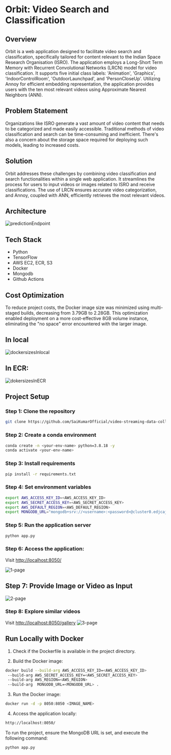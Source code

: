 # Orbit: Video Search and Classification

## Overview

Orbit is a web application designed to facilitate video search and classification, specifically tailored for content relevant to the Indian Space Research Organisation (ISRO). The application employs a Long-Short Term Memory with Recurrent Convolutional Networks (LRCN) model for video classification. It supports five initial class labels: 'Animation', 'Graphics', 'IndoorControlRoom', 'OutdoorLaunchpad', and 'PersonCloseUp'. Utilizing Annoy for efficient embedding representation, the application provides users with the ten most relevant videos using Approximate Nearest Neighbors (ANN).

## Problem Statement

Organizations like ISRO generate a vast amount of video content that needs to be categorized and made easily accessible. Traditional methods of video classification and search can be time-consuming and inefficient. There's also a concern about the storage space required for deploying such models, leading to increased costs.

## Solution

Orbit addresses these challenges by combining video classification and search functionalities within a single web application. It streamlines the process for users to input videos or images related to ISRO and receive classifications. The use of LRCN ensures accurate video categorization, and Annoy, coupled with ANN, efficiently retrieves the most relevant videos.

## Architecture
![predictionEndpoint](https://github.com/SaiKumarOfficial/video-search-and-prediction-endpoint/assets/95096218/1de8e202-b8a2-4bfa-9ba3-ae0e07efd5e3)

## Tech Stack

- Python
- TensorFlow
- AWS EC2, ECR, S3
- Docker
- Mongodb
- Github Actions


## Cost Optimization

To reduce project costs, the Docker image size was minimized using multi-staged builds, decreasing from 3.79GB to 2.28GB. This optimization enabled deployment on a more cost-effective 8GB volume instance, eliminating the "no space" error encountered with the larger image.
## In local
![dockersizesInlocal](https://github.com/SaiKumarOfficial/video-streaming-data-collection/assets/95096218/a919ce03-ea13-4927-991d-afa64cb1e419)

## In ECR:
![dokersizesInECR](https://github.com/SaiKumarOfficial/video-streaming-data-collection/assets/95096218/45d0b233-5400-43b7-ac8f-151fb4e266b8)


## Project Setup

### Step 1: Clone the repository

```bash
git clone https://github.com/SaiKumarOfficial/video-streaming-data-collection.git
```

### Step 2: Create a conda environment

```bash
conda create -n <your-env-name> python=3.8.18 -y
conda activate <your-env-name>
```

### Step 3: Install requirements

```bash
pip install -r requirements.txt
```

### Step 4: Set environment variables

```bash
export AWS_ACCESS_KEY_ID=<AWS_ACCESS_KEY_ID>
export AWS_SECRET_ACCESS_KEY=<AWS_SECRET_ACCESS_KEY>
export AWS_DEFAULT_REGION=<AWS_DEFAULT_REGION>
export MONGODB_URL="mongodb+srv://<username>:<password>@cluster0.edjcajk.mongodb.net/?retryWrites=true&w=majority"
```

### Step 5: Run the application server

```bash
python app.py
```

### Step 6:  Access the application:

Visit [http://localhost:8050/](http://localhost:8050/)

![1-page](https://github.com/SaiKumarOfficial/video-streaming-data-collection/assets/95096218/c1140fdd-c897-4c57-bec7-9f2aee87414a)

## Step 7: Provide Image or Video as Input
![2-page](https://github.com/SaiKumarOfficial/video-streaming-data-collection/assets/95096218/bb41ef9f-826e-494c-9431-d0fbaa3e02e0)

### Step 8: Explore similar videos

Visit [http://localhost:8050/gallery](http://localhost:8050/gallery)
![3-page](https://github.com/SaiKumarOfficial/video-streaming-data-collection/assets/95096218/d138be30-480f-49f0-a064-824ca4f83964)



## Run Locally with Docker

1. Check if the Dockerfile is available in the project directory.

2. Build the Docker image:

```bash
docker build --build-arg AWS_ACCESS_KEY_ID=<AWS_ACCESS_KEY_ID>
 --build-arg AWS_SECRET_ACCESS_KEY=<AWS_SECRET_ACCESS_KEY> 
 --build-arg AWS_REGION=<AWS_REGION> 
 --build-arg  MONGODB_URL=<MONGODB_URL> .
```

3. Run the Docker image:

```bash
docker run -d -p 8050:8050 <IMAGE_NAME>
```

4. Access the application locally:

```bash
http://localhost:8050/
```

To run the project, ensure the MongoDB URL is set, and execute the following command:

```bash
python app.py
```

